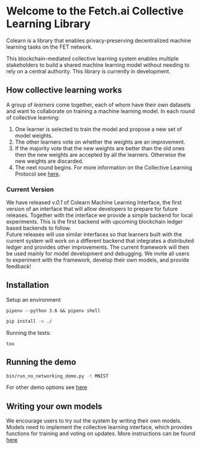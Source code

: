 # Welcome to the Fetch.ai Collective Learning Library

Colearn is a library that enables privacy-preserving decentralized machine learning tasks on the FET network.

This blockchain-mediated collective learning system enables multiple stakeholders to build a shared machine learning model without needing to rely on a central authority. This library is currently in development. 

## How collective learning works
A group of *learners* come together, each of whom have their own datasets and want to collaborate on training a machine learning model.
In each round of collective learning:

1.  One learner is selected to train the model and propose a new set of model weights.
2.  The other learners vote on whether the weights are an improvement.
3.  If the majority vote that the new weights are better than the old ones then the new weights are accepted by all the learners. 
    Otherwise the new weights are discarded.
4. The next round begins.
For more information on the Collective Learning Protocol see [here](about.md).


### Current Version

We have released *v.0.1* of Colearn Machine Learning Interface, the first version of an interface that will allow developers to prepare for future releases. 
Together with the interface we provide a simple backend for local experiments. This is the first backend with upcoming blockchain ledger based backends to follow.  
Future releases will use similar interfaces so that learners built with the current system will work on a different backend that integrates a distributed ledger and provides other improvements.
The current framework will then be used mainly for model development and debugging.
We invite all users to experiment with the framework, develop their own models, and provide feedback!

## Installation
Setup an environment

`pipenv --python 3.6 && pipenv shell`

```bash
pip install -e ./
```
Running the tests:
```
tox
```

## Running the demo
```bash
bin/run_no_networking_demo.py -t MNIST
``` 
For other demo options see [here](./demo.md)

## Writing your own models
We encourage users to try out the system by writing their own models. 
Models need to implement the collective learning interface, which provides functions for training and voting on updates. 
More instructions can be found [here](./customisation.md)
